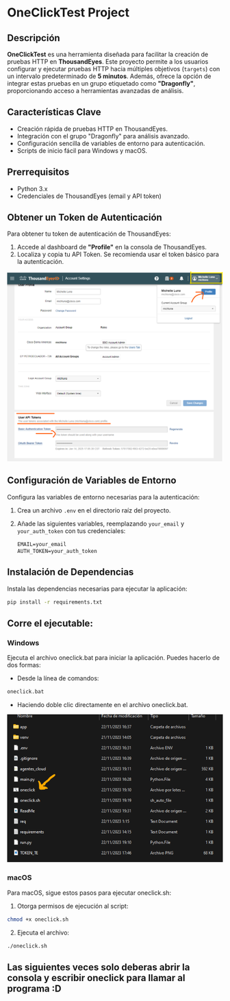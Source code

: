 # OneClickTest Project

## Descripción
**OneClickTest** es una herramienta diseñada para facilitar la creación de pruebas HTTP en **ThousandEyes**. Este proyecto permite a los usuarios configurar y ejecutar pruebas HTTP hacia múltiples objetivos (`targets`) con un intervalo predeterminado de **5 minutos**. Además, ofrece la opción de integrar estas pruebas en un grupo etiquetado como **"Dragonfly"**, proporcionando acceso a herramientas avanzadas de análisis.

## Características Clave
- Creación rápida de pruebas HTTP en ThousandEyes.
- Integración con el grupo "Dragonfly" para análisis avanzado.
- Configuración sencilla de variables de entorno para autenticación.
- Scripts de inicio fácil para Windows y macOS.

## Prerrequisitos
- Python 3.x
- Credenciales de ThousandEyes (email y API token)


## Obtener un Token de Autenticación
Para obtener tu token de autenticación de ThousandEyes:
1. Accede al dashboard de **"Profile"** en la consola de ThousandEyes.
2. Localiza y copia tu API Token. Se recomienda usar el token básico para la autenticación.

![texto cualquiera por si no carga la imagen](TOKEN_TE.png)

## Configuración de Variables de Entorno
Configura las variables de entorno necesarias para la autenticación:

1. Crea un archivo `.env` en el directorio raíz del proyecto.
2. Añade las siguientes variables, reemplazando `your_email` y `your_auth_token` con tus credenciales:

    ```plaintext
    EMAIL=your_email
    AUTH_TOKEN=your_auth_token
    ```

## Instalación de Dependencias
Instala las dependencias necesarias para ejecutar la aplicación:

```bash
pip install -r requirements.txt
```


## Corre el ejecutable:
### Windows
Ejecuta el archivo oneclick.bat para iniciar la aplicación. Puedes hacerlo de dos formas:

- Desde la línea de comandos:
```bash
oneclick.bat
```
- Haciendo doble clic directamente en el archivo oneclick.bat.

![texto cualquiera por si no carga la imagen](ejecutable.png)

### macOS
Para macOS, sigue estos pasos para ejecutar oneclick.sh:
1. Otorga permisos de ejecución al script:
```bash
chmod +x oneclick.sh
```

2. Ejecuta el archivo:
```bash
./oneclick.sh
```

## Las siguientes veces solo deberas abrir la consola y escribir oneclick para llamar al programa :D